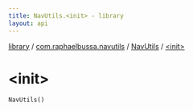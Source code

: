 ```yaml
---
title: NavUtils.<init> - library
layout: api
---
```


<div class='api-docs-breadcrumbs'><a href="../../index.html">library</a> / <a href="../index.html">com.raphaelbussa.navutils</a> / <a href="index.html">NavUtils</a> / <a href="./-init-.html">&lt;init&gt;</a></div>

# &lt;init&gt;

<div class="signature"><code><span class="identifier">NavUtils</span><span class="symbol">(</span><span class="symbol">)</span></code></div>
